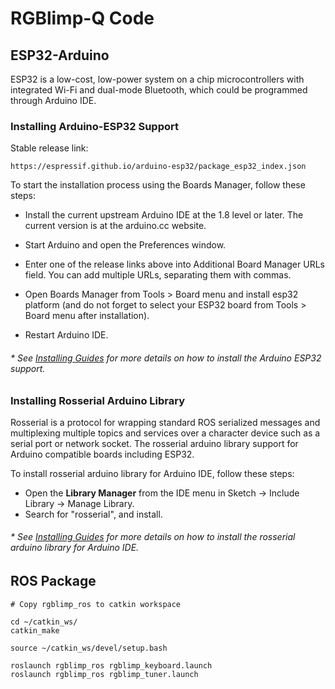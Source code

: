 # RGBlimp-Q Code

## ESP32-Arduino
ESP32 is a low-cost, low-power system on a chip microcontrollers with integrated Wi-Fi and dual-mode Bluetooth, which could be programmed through Arduino IDE. 

### Installing Arduino-ESP32 Support
Stable release link:
```
https://espressif.github.io/arduino-esp32/package_esp32_index.json
```
To start the installation process using the Boards Manager, follow these steps:
* Install the current upstream Arduino IDE at the 1.8 level or later. The current version is at the arduino.cc website.

* Start Arduino and open the Preferences window.

* Enter one of the release links above into Additional Board Manager URLs field. You can add multiple URLs, separating them with commas.

* Open Boards Manager from Tools > Board menu and install esp32 platform (and do not forget to select your ESP32 board from Tools > Board menu after installation).

* Restart Arduino IDE.

###### * See [Installing Guides](https://docs.espressif.com/projects/arduino-esp32/en/latest/installing.html) for more details on how to install the Arduino ESP32 support. 

### Installing Rosserial Arduino Library
Rosserial is a protocol for wrapping standard ROS serialized messages and multiplexing multiple topics and services over a character device such as a serial port or network socket. 
The rosserial arduino library support for Arduino compatible boards including ESP32. 

To install rosserial arduino library for Arduino IDE, follow these steps:
* Open the **Library Manager** from the IDE menu in Sketch -> Include Library -> Manage Library. 
* Search for "rosserial", and install. 

###### * See [Installing Guides](https://wiki.ros.org/rosserial_arduino/Tutorials/Arduino%20IDE%20Setup) for more details on how to install the rosserial arduino library for Arduino IDE. 

## ROS Package
```
# Copy rgblimp_ros to catkin workspace

cd ~/catkin_ws/
catkin_make

source ~/catkin_ws/devel/setup.bash

roslaunch rgblimp_ros rgblimp_keyboard.launch
roslaunch rgblimp_ros rgblimp_tuner.launch
```